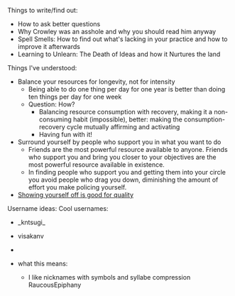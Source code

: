 Things to write/find out:
- How to ask better questions
- Why Crowley was an asshole and why you should read him anyway
- Spell Smells: How to find out what's lacking in your practice and how to improve it afterwards
- Learning to Unlearn: The Death of Ideas and how it Nurtures the land


Things I've understood: 
- Balance your resources for longevity, not for intensity 
  - Being able to do one thing per day for one year is better than doing ten things per day for one week
  - Question: How?
    - Balancing resource consumption with recovery, making it a non-consuming habit (impossible), better: making the consumption-recovery cycle mutually affirming and activating
    - Having fun with it!
- Surround yourself by people who support you in what you want to do 
  - Friends are the most powerful resource available to anyone. Friends who support you and bring you closer to your objectives are the most powerful resource available in existence.
  - In finding people who support you and getting them into your circle you avoid people who drag you down, diminishing the amount of effort you make policing yourself.
- [Showing yourself off is good for quality](http://visakanv.com/marketing/solve-for-distribution/)

Username ideas:
Cool usernames:
- \_kntsugi\_
- visakanv
- 

- what this means: 
  - I like nicknames with symbols and syllabe compression
RaucousEpiphany
